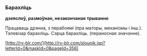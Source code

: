 ### Барахліць
**дзеяслоў, размоўнае, незакончанае трыванне**

Працаваць дрэнна, з перабоямі (пра маторы, механізмы і інш.). Тэлевізар барахліць. Сэрца барахліць. (пераноснае значэнне).

<a rel="author">[http://rv-blr.com/](http://rv-blr.com/slounik.jsp?letterId=0&maskId=0&pageId=356)</a>
